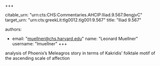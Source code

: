 +++


citable_urn: "urn:cts:CHS:Commentaries.AHCIP:Iliad.9.567.9engjvC"
target_urn: "urn:cts:greekLit:tlg0012.tlg001:9.567"
title: "Iliad 9.567"

authors:
- email: "muellner@chs.harvard.edu"
  name: "Leonard Muellner"
  username: "lmuellner"
+++

<p>analysis of Phoenix’s Meleagros story in terms of Kakridis’ folktale motif of the ascending scale of affection</p>